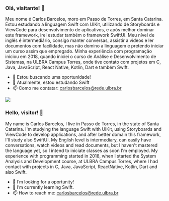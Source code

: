 ### Olá, visitante! 👋

  Meu nome é Carlos Barcelos, moro em Passo de Torres, em Santa Catarina. Estou estudando a linguagem Swift com UIKit, utilizando de Storyboards e ViewCode para desenvolvimento de aplicativos, e após melhor dominar este framework, irei estudar também o framework SwiftUI. Meu nível de inglês é intermediário, consigo manter conversas, assistir a vídeos e ler documentos com facilidade, mas não domino a linguagem e pretendo iniciar um curso assim que empregado. Minha experiência com programação iniciou em 2018, quando iniciei o curso de Análise e Desenvolvimento de Sistemas, na ULBRA Campus Torres, onde tive contato com projetos em C, Java, JavaScript, React Native, Kotlin, Dart e também Swift. 

- 🔭 Estou buscando uma oportunidade!
- 🌱 Atualmente, estou estudando Swift
- 📫 Como me contatar: carlosbarcelos@rede.ulbra.br

<a href="https://www.linkedin.com/in/cebarcelos/" rel="nofollow">
    <img src="https://camo.githubusercontent.com/a493f6833f99fb3c85788d6d9305e6b7a42b838e5ee5d138fd9a8214a7e77472/68747470733a2f2f696d672e736869656c64732e696f2f62616467652f6c696e6b6564696e2d2532333030373742352e7376673f267374796c653d666f722d7468652d6261646765266c6f676f3d6c696e6b6564696e266c6f676f436f6c6f723d7768697465" data-canonical-src="https://img.shields.io/badge/linkedin-%230077B5.svg?&amp;style=for-the-badge&amp;logo=linkedin&amp;logoColor=white" style="max-width:100%;">
  </a>

### Hello, visitor! 👋
  
  My name is Carlos Barcelos, I live in Passo de Torres, in the state of Santa Catarina. I'm studying the language Swift with UIKit, using Storyboards and ViewCode to develop applications, and after better domain this framework, I'll study also SwiftUI. My English level is intermediary, can easily have conversations, watch videos and read documents, but I haven't mastered the language yet, so I intend to iniciate classes as soon I'm employed. My experience with programming started in 2018, when I started the System Analysis and Development course, at ULBRA Campus Torres, where I had contact with projects in C, Java, JavaScript, ReactNative, Kotlin, Dart and also Swift.
  
- 🔭 I’m looking for a oportunity!
- 🌱 I’m currently learning Swift.
- 📫 How to reach me: carlosbarcelos@rede.ulbra.br


